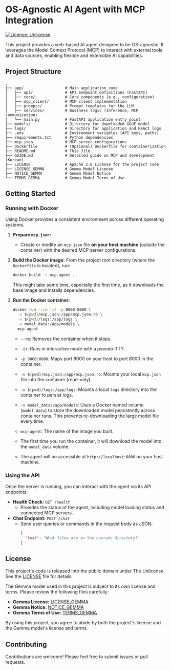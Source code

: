 # OS-Agnostic AI Agent with MCP Integration

[![License: Unlicense](https://img.shields.io/badge/license-Unlicense-blue.svg)](http://unlicense.org/)

This project provides a web-based AI agent designed to be OS-agnostic. It leverages the Model Context Protocol (MCP) to interact with external tools and data sources, enabling flexible and extensible AI capabilities.

## Project Structure

```
.
├── app/                  # Main application code
│   ├── api/              # API endpoint definitions (FastAPI)
│   ├── core/             # Core components (e.g., configuration)
│   ├── mcp_client/       # MCP client implementation
│   ├── prompts/          # Prompt templates for the LLM
│   ├── services/         # Business logic (Inference, MCP communication)
│   └── main.py           # FastAPI application entry point
├── models/               # Directory for downloaded GGUF model
├── logs/                 # Directory for application and ReAct logs
├── .env                  # Environment variables (API keys, paths)
├── requirements.txt      # Python dependencies
├── mcp.json              # MCP server configurations
├── Dockerfile            # (Optional) Dockerfile for containerization
├── README.md             # This file
├── GUIDE.md              # Detailed guide on MCP and development (Korean)
├── LICENSE               # Apache 2.0 License for the project code
├── LICENSE_GEMMA         # Gemma Model License
├── NOTICE_GEMMA          # Gemma Model Notice
└── TERMS_GEMMA           # Gemma Model Terms of Use
```

## Getting Started

### Running with Docker

Using Docker provides a consistent environment across different operating systems.

1.  **Prepare `mcp.json`:**
    *   Create or modify an `mcp.json` file **on your host machine** (outside the container) with the desired MCP server configurations.

2.  **Build the Docker image:**
    From the project root directory (where the `Dockerfile` is located), run:
    ```bash
    docker build -t mcp-agent .
    ```
    This might take some time, especially the first time, as it downloads the base image and installs dependencies.

3.  **Run the Docker container:**
    ```bash
    docker run --rm -it -p 8000:8000 \
      -v $(pwd)/mcp.json:/app/mcp.json:ro \
      -v $(pwd)/logs:/app/logs \
      -v model_data:/app/models \
      mcp-agent
    ```
    *   `--rm`: Removes the container when it stops.
    *   `-it`: Runs in interactive mode with a pseudo-TTY.
    *   `-p 8000:8000`: Maps port 8000 on your host to port 8000 in the container.
    *   `-v $(pwd)/mcp.json:/app/mcp.json:ro`: Mounts your local `mcp.json` file into the container (read-only).
    *   `-v $(pwd)/logs:/app/logs`: Mounts a local `logs` directory into the container to persist logs.
    *   `-v model_data:/app/models`: Uses a Docker named volume (`model_data`) to store the downloaded model persistently across container runs. This prevents re-downloading the large model file every time.
    *   `mcp-agent`: The name of the image you built.

    *   The first time you run the container, it will download the model into the `model_data` volume.
    *   The agent will be accessible at `http://localhost:8000` on your host machine.

### Using the API

Once the server is running, you can interact with the agent via its API endpoints:

*   **Health Check:** `GET /health`
    *   Provides the status of the agent, including model loading status and connected MCP servers.
*   **Chat Endpoint:** `POST /chat`
    *   Send user queries or commands in the request body as JSON:
        ```json
        {
          "text": "What files are in the current directory?"
        }
        ```

## License

This project's code is released into the public domain under The Unlicense. See the [LICENSE](LICENSE) file for details.

The Gemma model used in this project is subject to its own license and terms. Please review the following files carefully:

*   **Gemma License:** [LICENSE_GEMMA](LICENSE_GEMMA)
*   **Gemma Notice:** [NOTICE_GEMMA](NOTICE_GEMMA)
*   **Gemma Terms of Use:** [TERMS_GEMMA](TERMS_GEMMA)

By using this project, you agree to abide by both the project's license and the Gemma model's license and terms.

## Contributing

Contributions are welcome! Please feel free to submit issues or pull requests.

